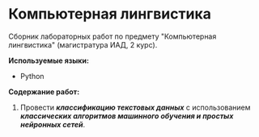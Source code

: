 # Компьютерная лингвистика

Сборник лабораторных работ по предмету "Компьютерная лингвистика" (магистратура ИАД, 2 курс).

**Используемые языки:**
* Python

**Содержание работ:**
1) Провести ***классификацию текстовых данных*** с использованием ***классических алгоритмов машинного обучения и простых нейронных сетей***.